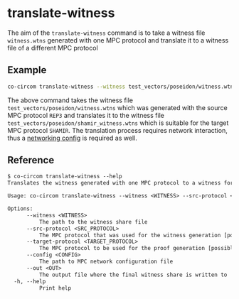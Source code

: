 # translate-witness

The aim of the `translate-witness` command is to take a witness file `witness.wtns` generated with one MPC protocol and translate it to a witness file of a different MPC protocol

## Example

```bash
co-circom translate-witness --witness test_vectors/poseidon/witness.wtns --src-protocol REP3 --target-protocol SHAMIR --config configs/party1.toml --out test_vectors/poseidon/shamir_witness.wtns
```

The above command takes the witness file `test_vectors/poseidon/witness.wtns` which was generated with the source MPC protocol `REP3` and translates it to the witness file `test_vectors/poseidon/shamir_witness.wtns` which is suitable for the target MPC protocol `SHAMIR`. The translation process requires network interaction, thus a [networking config](./network-config.md) is required as well.

## Reference

```txt
$ co-circom translate-witness --help
Translates the witness generated with one MPC protocol to a witness for a different one

Usage: co-circom translate-witness --witness <WITNESS> --src-protocol <SRC_PROTOCOL> --target-protocol <TARGET_PROTOCOL> --config <CONFIG> --out <OUT>

Options:
      --witness <WITNESS>
          The path to the witness share file
      --src-protocol <SRC_PROTOCOL>
          The MPC protocol that was used for the witness generation [possible values: REP3, SHAMIR]
      --target-protocol <TARGET_PROTOCOL>
          The MPC protocol to be used for the proof generation [possible values: REP3, SHAMIR]
      --config <CONFIG>
          The path to MPC network configuration file
      --out <OUT>
          The output file where the final witness share is written to
  -h, --help
          Print help
```
